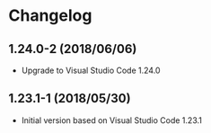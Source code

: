# Changelog

## 1.24.0-2 (2018/06/06)

* Upgrade to Visual Studio Code 1.24.0

## 1.23.1-1 (2018/05/30)

* Initial version based on Visual Studio Code 1.23.1
